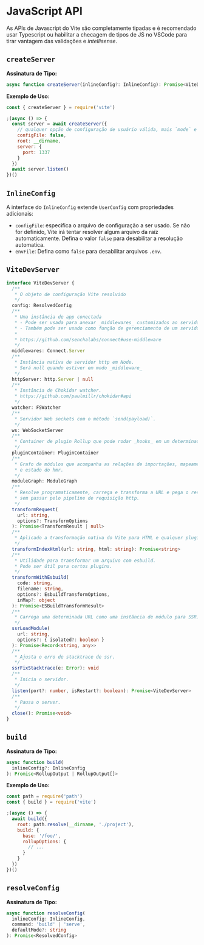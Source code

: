 # JavaScript API

As APIs de Javascript do Vite são completamente tipadas e é recomendado usar Typescript ou habilitar a checagem de tipos de JS no VSCode para tirar vantagem das validações e _intellisense_.

## `createServer`

**Assinatura de Tipo:**

```ts
async function createServer(inlineConfig?: InlineConfig): Promise<ViteDevServer>
```

**Exemplo de Uso:**

```js
const { createServer } = require('vite')

;(async () => {
  const server = await createServer({
    // qualquer opção de configuração de usuário válida, mais `mode` e `configFile`
    configFile: false,
    root: __dirname,
    server: {
      port: 1337
    }
  })
  await server.listen()
})()
```

## `InlineConfig`

A interface do `InlineConfig` extende `UserConfig` com propriedades adicionais:

- `configFile`: especifica o arquivo de configuração a ser usado. Se não for definido, Vite irá tentar resolver algum arquivo da raíz automaticamente. Defina o valor `false` para desabilitar a resolução automatica.
- `envFile`: Defina como `false` para desabilitar arquivos `.env`.

## `ViteDevServer`

```ts
interface ViteDevServer {
  /**
   * O objeto de configuração Vite resolvido
   */
  config: ResolvedConfig
  /**
   * Uma instância de app conectada
   * - Pode ser usada para anexar _middlewares_ customizados ao servidor de desenvolvimento.
   * - Também pode ser usado como função de gerenciamento de um servidor http customizado ou como _middleware_ em qualquer framework de Node.js
   *
   * https://github.com/senchalabs/connect#use-middleware
   */
  middlewares: Connect.Server
  /**
   * Instância nativa de servidor http em Node.
   * Será null quando estiver em modo _middleware_
   */
  httpServer: http.Server | null
  /**
   * Instância de Chokidar watcher.
   * https://github.com/paulmillr/chokidar#api
   */
  watcher: FSWatcher
  /**
   * Servidor Web sockets com o método `send(payload)`.
   */
  ws: WebSocketServer
  /**
   * Container de plugin Rollup que pode rodar _hooks_ em um determinado arquivo.
   */
  pluginContainer: PluginContainer
  /**
   * Grafo de módulos que acompanha as relações de importações, mapeamento de url para arquivo
   * e estado do hmr.
   */
  moduleGraph: ModuleGraph
  /**
   * Resolve programaticamente, carrega e transforma a URL e pega o resultado
   * sem passar pelo pipeline de requisição http.
   */
  transformRequest(
    url: string,
    options?: TransformOptions
  ): Promise<TransformResult | null>
  /**
   * Aplicado a transformação nativa do Vite para HTML e qualquer plugin que o HTML transforma.
   */
  transformIndexHtml(url: string, html: string): Promise<string>
  /**
   * Utilidade para transformar um arquivo com esbuild.
   * Pode ser útil para certos plugins.
   */
  transformWithEsbuild(
    code: string,
    filename: string,
    options?: EsbuildTransformOptions,
    inMap?: object
  ): Promise<ESBuildTransformResult>
  /**
   * Carrega uma determinada URL como uma instância de módulo para SSR.
   */
  ssrLoadModule(
    url: string,
    options?: { isolated?: boolean }
  ): Promise<Record<string, any>>
  /**
   * Ajusta o erro de stacktrace de ssr.
   */
  ssrFixStacktrace(e: Error): void
  /**
   * Inicia o servidor.
   */
  listen(port?: number, isRestart?: boolean): Promise<ViteDevServer>
  /**
   * Pausa o server.
   */
  close(): Promise<void>
}
```

## `build`

**Assinatura de Tipo:**

```ts
async function build(
  inlineConfig?: InlineConfig
): Promise<RollupOutput | RollupOutput[]>
```

**Exemplo de Uso:**

```js
const path = require('path')
const { build } = require('vite')

;(async () => {
  await build({
    root: path.resolve(__dirname, './project'),
    build: {
      base: '/foo/',
      rollupOptions: {
        // ...
      }
    }
  })
})()
```

## `resolveConfig`

**Assinatura de Tipo:**

```ts
async function resolveConfig(
  inlineConfig: InlineConfig,
  command: 'build' | 'serve',
  defaultMode?: string
): Promise<ResolvedConfig>
```
